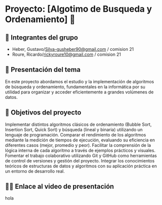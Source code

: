 # Proyecto: [Algotimo de Busqueda y Ordenamiento] 🚀

## 👥 Integrantes del grupo

- Heber, Gustavo/Silva-gusheber90@gmail.com / comision 21
- Roure, Ricardo/rickyroure10@gmail.com / comision 21




## 📘 Presentación del tema

En este proyecto abordamos el estudio y la implementación de algoritmos de búsqueda y ordenamiento, fundamentales en la informática por su utilidad para organizar y acceder eficientemente a grandes volúmenes de datos.

## 🎯 Objetivos del proyecto

Implementar distintos algoritmos clásicos de ordenamiento (Bubble Sort, Insertion Sort, Quick Sort) y búsqueda (lineal y binaria) utilizando un lenguaje de programación.
Comparar el rendimiento de los algoritmos mediante la medición de tiempos de ejecución, evaluando su eficiencia en diferentes casos (mejor, promedio y peor).
Facilitar la comprensión de la lógica interna de cada algoritmo a través de ejemplos prácticos y visuales.
Fomentar el trabajo colaborativo utilizando Git y GitHub como herramientas de control de versiones y gestión del proyecto.
Integrar los conocimientos teóricos de estructuras de datos y algoritmos con su aplicación práctica en un entorno de desarrollo real.

## 🔗🎥 Enlace al video de presentación
hola

